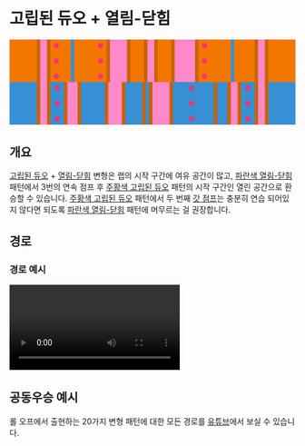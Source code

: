 # 고립된 듀오 + 열림-닫힘

![Isolated Duo + Open-Closed](../images/variations/isolated-duo-open-closed.jpg)

## 개요

[고립된 듀오](../rolls/isolated-duo.md#주황색-롤) + [열림-닫힘](../rolls/closed-open-open-closed.md#파란색-롤) 변형은 랩의 시작 구간에 여유 공간이 많고, [파란색 열림-닫힘](../rolls/closed-open-open-closed.md#파란색-롤) 패턴에서 3번의 연속 점프 후 [주황색 고립된 듀오](../rolls/isolated-duo.md#주황색-롤) 패턴의 시작 구간인 열린 공간으로 환승할 수 있습니다. [주황색 고립된 듀오](../rolls/isolated-duo.md#주황색-롤) 패턴에서 두 번째 [갓 점프](../advanced/isolated-duo-god-jumps.md)는 충분히 연습 되어있지 않다면 되도록 [파란색 열림-닫힘](../rolls/closed-open-open-closed.md#파란색-롤) 패턴에 머무르는 걸 권장합니다.

## 경로

### 경로 예시

<video controls>
  <source src="../../images/variations/isolated-duo-open-closed-standard-path.mp4" type="video/mp4">
</video>

## 공동우승 예시

롤 오프에서 출현하는 20가지 변형 패턴에 대한 모든 경로를 [유튜브](https://www.youtube.com/playlist?list=PLG_QNSp9ZgJLWYSNl4vY26VJCZeOQHO1F)에서 보실 수 있습니다.

